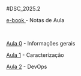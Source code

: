 #DSC_2025.2

<p><a class="external-link" href="https://academicoifrnedu.sharepoint.com/:u:/s/DSC2024.1/EUUd2cpzokZLvU5vtXYYMfYBH365URXbDgNgJ3PJVPncrA?e=2Rcljl">e-book </a> - Notas de Aula</p>
<p> </p>
<p><a class="external-link" href="https://academicoifrnedu.sharepoint.com/:u:/s/DSC2024.1/ETa9OxUliKxEtFfJRWPQsyUBf294au2XY7tWe9bVSg6RzA?e=oO1Czg">Aula 0</a> - Informações gerais</p>
<p><a class="external-link" href="https://academicoifrnedu.sharepoint.com/:b:/s/DSC2024.1/EYiMTv-1ijNPp7M6bugreegBdv6Enp2u1UJwokDSqZO8-A?e=MPhMTt">Aula 1</a> - Caracterização</p>
<p><a class="external-link" href="https://academicoifrnedu.sharepoint.com/:u:/s/DSC2024.1/EeTzKdniY8lLiM6eQr1a4gwBCe2koylmHWOKoFmYS9Be1A?e=gj1O5h">Aula 2</a> - DevOps</p>

<!--
# Link de apresentação da T2: https://meet.google.com/kux-rses-zia

<p> </p>
<p><a class="external-link" href="https://academicoifrnedu.sharepoint.com/:u:/s/DSC2024.1/EXu-sn3f5otBvKjluJZc6uwBech995sGCAduL7FoT5-xZQ?e=vpt0b8">Aula 3</a> - Azure (Introdução)</p>
<p><a class="external-link" href="https://academicoifrnedu.sharepoint.com/:u:/s/DSC2024.1/EcE4PxrCshVNsq1MZ7vAMIkBrhCGURNUX30jY7Y1H7ndwg?e=CDT0bf">Aula 3.1</a> - Docker</p>
<p><a class="external-link" href="https://academicoifrnedu.sharepoint.com/:v:/s/DSC2024.1/Edk1PUH4TyVMvm7IvCFP5RUBZbSRsp0lKY3CloP53lNN-w?e=fPhgUp" mce_href="https://academicoifrnedu.sharepoint.com/:v:/s/DSC2024.1/Edk1PUH4TyVMvm7IvCFP5RUBZbSRsp0lKY3CloP53lNN-w?e=fPhgUp">Aula 3.2</a> - Docker (videoaula)</p>
<p><a class="external-link" href="https://academicoifrnedu.sharepoint.com/:u:/s/DSC2024.1/Eahj17ZyJR5Oh4ShRCoCjB4BH7npMeW0KhBD5od7ChGBnQ?e=WzggYy">Aula 3.3</a> - Tarefa 1 (VM para ambientes)</p>
<br>
<p><a class="external-link" href="https://academicoifrnedu.sharepoint.com/:u:/s/DSC2024.1/EWl-hC43s7tBl_fKirn50NEBg1yP305kFEvtNSV6K10l_Q?e=ED8R6m" mce_href="https://academicoifrnedu.sharepoint.com/:u:/s/DSC2024.1/EWl-hC43s7tBl_fKirn50NEBg1yP305kFEvtNSV6K10l_Q?e=ED8R6m">Aula 4</a> - Criação de imagens</p>
<p><a class="external-link" href="https://academicoifrnedu.sharepoint.com/:u:/s/DSC2024.1/EZi_RcaKPAtOr3Vbun7jjkUBFbWp80TLBIjEh9m2elvQyw?e=M2UHhT" mce_href="https://academicoifrnedu.sharepoint.com/:u:/s/DSC2024.1/EZi_RcaKPAtOr3Vbun7jjkUBFbWp80TLBIjEh9m2elvQyw?e=M2UHhT">Aula 4.1</a> - Tarefa 2 (Criação de imagens por commit)</p>
<br>

<p><a class="external-link" href="https://academicoifrnedu.sharepoint.com/:u:/s/DSC2024.1/EX7URpXNzxJMkAMjvdsF2AcBuduqq6o_jJ9w0yVQ4aZ3bg?e=9OTfE5" mce_href="https://academicoifrnedu.sharepoint.com/:u:/s/DSC2024.1/EX7URpXNzxJMkAMjvdsF2AcBuduqq6o_jJ9w0yVQ4aZ3bg?e=9OTfE5">Aula 5</a> - Dockerfile</p>
<p><a class="external-link" href="https://academicoifrnedu.sharepoint.com/:v:/s/DSC2024.1/Eare-qJqT09Fmb_qzrkSecMBp59QRCMVERjUzZE27s0MZw?e=qrBlTi" mce_href="https://academicoifrnedu.sharepoint.com/:v:/s/DSC2024.1/Eare-qJqT09Fmb_qzrkSecMBp59QRCMVERjUzZE27s0MZw?e=qrBlTi">Aula 5.1</a> - Dockerfile (videoaula)</p>
<p><a class="external-link" href="https://academicoifrnedu.sharepoint.com/:u:/s/DSC2024.1/EYH9ODirj19GhfgHLqXqcMkBSS8K9Yhjtp-6o-k37dR5rg?e=CqDodw" mce_href="https://academicoifrnedu.sharepoint.com/:u:/s/DSC2024.1/EYH9ODirj19GhfgHLqXqcMkBSS8K9Yhjtp-6o-k37dR5rg?e=CqDodw">Aula 5.2</a> - Tarefa 3 (Dockerfile)</p>

<br>

<p><a class="external-link" href="https://academicoifrnedu.sharepoint.com/:u:/s/DSC2024.1/Ecj20N788ypAoR0UWeTI0xQBnrWJTP3vwYx2mJlWPn8plA?e=R7TB0c" mce_href="https://academicoifrnedu.sharepoint.com/:u:/s/DSC2024.1/Ecj20N788ypAoR0UWeTI0xQBnrWJTP3vwYx2mJlWPn8plA?e=R7TB0c">Aula 6</a> - Docker-Compose</p>
<p><a class="external-link" href="https://academicoifrnedu.sharepoint.com/:v:/s/DSC2024.1/ET0jpYXH0R9InGG_AJDefLIBKbLSCgUq6-E8KbPe5M8-_w?e=TrZv1G" mce_href="https://academicoifrnedu.sharepoint.com/:v:/s/DSC2024.1/ET0jpYXH0R9InGG_AJDefLIBKbLSCgUq6-E8KbPe5M8-_w?e=TrZv1G">Aula 6.1</a> - Docker-Compose (videoaula)</p>
<p><a class="external-link" href="https://academicoifrnedu.sharepoint.com/:u:/s/DSC2024.1/Ec4gsNc2aHpLi45p1FK7aU0BHOJ1zTgR_ZpbMFMie_SlqA?e=XBO02f" mce_href="https://academicoifrnedu.sharepoint.com/:u:/s/DSC2024.1/Ec4gsNc2aHpLi45p1FK7aU0BHOJ1zTgR_ZpbMFMie_SlqA?e=XBO02f">Aula 6.2</a> - Tarefa 4 (Docker-Compose)</p>

<br>

<p><a class="external-link" href="https://academicoifrnedu.sharepoint.com/:u:/s/DSC2024.1/EQRkgdkJWbVBqanFIROnfsUBjOy8XHSYl-uoIzQZD8qmHQ?e=9qUXKB">Aula 7</a> - Tarefa 5 (K8S)</p>




<br>

<br>
<p><a class="external-link" href="https://academicoifrnedu.sharepoint.com/:u:/s/DSC2024.1/EUTr89IRrp1IpLJnyEkzD7oB54zKT_MHj89HvATfVG-Sdw?e=PCVTrm" mce_href="https://academicoifrnedu.sharepoint.com/:u:/s/DSC2024.1/EUTr89IRrp1IpLJnyEkzD7oB54zKT_MHj89HvATfVG-Sdw?e=PCVTrm">Aula 7</a> - Integração Contínua</p>
<p><a class="external-link" href="https://academicoifrnedu.sharepoint.com/:u:/s/DSC2024.1/ETtjkp5Qf9tNmPzRPPR54qYBi0p6ODtN-gGNEPKjtRZlcA?e=k2qtkg" mce_href="https://academicoifrnedu.sharepoint.com/:u:/s/DSC2024.1/ETtjkp5Qf9tNmPzRPPR54qYBi0p6ODtN-gGNEPKjtRZlcA?e=k2qtkg">Aula 7.1</a> - Tarefa 5 - Pipeline de Integração Contínua</p>
<br>
<p><a class="external-link" href="https://academicoifrnedu.sharepoint.com/:u:/s/DSC2024.1/EUsbtq-nDDVOhZsl9W8PPPwBAaIw-dRWpljHma4CdW7j2g?e=RmCAmE" mce_href="https://academicoifrnedu.sharepoint.com/:u:/s/DSC2024.1/EUsbtq-nDDVOhZsl9W8PPPwBAaIw-dRWpljHma4CdW7j2g?e=RmCAmE">Aula 8</a> - Entrega Contínua</p>
<p><a class="external-link" href="https://academicoifrnedu.sharepoint.com/:u:/s/DSC2024.1/EYn4UYXpTqpHnp55dyxKwUoBp76qVi2iP3uMP2csKy964Q?e=iQCQiM" mce_href="https://academicoifrnedu.sharepoint.com/:u:/s/DSC2024.1/EYn4UYXpTqpHnp55dyxKwUoBp76qVi2iP3uMP2csKy964Q?e=iQCQiM">Aula 8.1</a> - Tarefa 6 - Pipeline de CD</p>
<br> Links para os serviços <br> Homologação
<p><a class="external-link" href="http://homologacao-be-gza8e4enggfxcaba.eastus-01.azurewebsites.net" mce_href="http://homologacao-be-gza8e4enggfxcaba.eastus-01.azurewebsites.net">Backend</a></p>
<p><a class="external-link" href="http://homologacao-fe-hpdufvh6g3fre2hx.eastus-01.azurewebsites.net" mce_href="http://homologacao-fe-hpdufvh6g3fre2hx.eastus-01.azurewebsites.net">Frontend</a></p>
<br> 100rota
<p><a class="external-link" href="http://100rota-be-hyc7bqdngnawbwcn.brazilsouth-01.azurewebsites.net" mce_href="http://100rota-be-hyc7bqdngnawbwcn.brazilsouth-01.azurewebsites.net">Backend</a></p>
<p><a class="external-link" href="http://100rota-fe-g7cqg2c6efe5ebff.brazilsouth-01.azurewebsites.net" mce_href="http://100rota-fe-g7cqg2c6efe5ebff.brazilsouth-01.azurewebsites.net">Frontend</a></p>
<br> Ajeitaqui
<p><a class="external-link" href="http://ajeitaqui-be-hge4gue7fzdeh2hr.brazilsouth-01.azurewebsites.net" mce_href="http://ajeitaqui-be-hge4gue7fzdeh2hr.brazilsouth-01.azurewebsites.net">Backend</a></p>
<p><a class="external-link" href="http://ajeitaqui-fe-dubfdjcmbsebbrgm.brazilsouth-01.azurewebsites.net" mce_href="http://ajeitaqui-fe-dubfdjcmbsebbrgm.brazilsouth-01.azurewebsites.net">Frontend</a></p>
<br> Nannys pets
<p><a class="external-link" href="https://nannyspets-be-drc8ggc3d4c7hxfr.brazilsouth-01.azurewebsites.net/" mce_href="https://nannyspets-be-drc8ggc3d4c7hxfr.brazilsouth-01.azurewebsites.net/">Backend</a></p>
<p><a class="external-link" href="https://nannyspets-fe-ceefa9ccgfb0cnfq.brazilsouth-01.azurewebsites.net/" mce_href="https://nannyspets-fe-ceefa9ccgfb0cnfq.brazilsouth-01.azurewebsites.net/">Frontend</a></p>
<br> Potifruti
<p><a class="external-link" href="http://potifruti-be-bhhncyebfbh7eah3.brazilsouth-01.azurewebsites.net" mce_href="http://potifruti-be-bhhncyebfbh7eah3.brazilsouth-01.azurewebsites.net">Backend</a></p>
<p><a class="external-link" href="http://potifruti-fe-begjacbcdsfsadda.brazilsouth-01.azurewebsites.net" mce_href="http://potifruti-fe-begjacbcdsfsadda.brazilsouth-01.azurewebsites.net">Frontend</a></p>
<br> Vumbora
<p><a class="external-link" href="http://vumbora-be-cdf6geb4brfhdudh.brazilsouth-01.azurewebsites.net" mce_href="http://vumbora-be-cdf6geb4brfhdudh.brazilsouth-01.azurewebsites.net">Backend</a></p>
<p><a class="external-link" href="http://vumbora-fe-dgbffegzaudweadr.brazilsouth-01.azurewebsites.net" mce_href="http://vumbora-fe-dgbffegzaudweadr.brazilsouth-01.azurewebsites.net">Frontend</a></p>
-->
